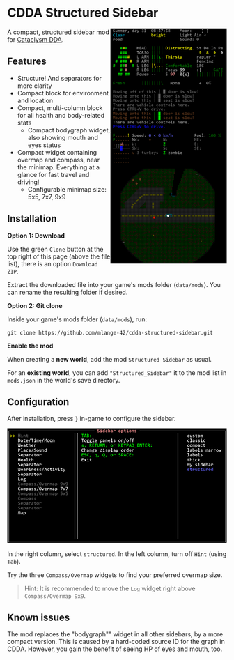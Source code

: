 # CDDA Structured Sidebar

<img align="right" width="267" src="./screenshots/closeup.png" />

A compact, structured sidebar mod for [Cataclysm DDA](https://cataclysmdda.org/).

## Features

* Structure! And separators for more clarity
* Compact block for environment and location
* Compact, multi-column block for all health and body-related stats
   * Compact bodygraph widget, also showing mouth and eyes status
* Compact widget containing overmap and compass, near the minimap. Everything at a glance for fast travel and driving!
   * Configurable minimap size: 5x5, 7x7, 9x9

## Installation

**Option 1: Download**

Use the green `Clone` button at the top right of this page (above the file list), there is an option `Download ZIP`.

Extract the downloaded file into your game's mods folder (`data/mods`). You can rename the resulting folder if desired.

**Option 2: Git clone**

Inside your game's mods folder (`data/mods`), run:

```shell
git clone https://github.com/mlange-42/cdda-structured-sidebar.git
```

**Enable the mod**

When creating a **new world**, add the mod `Structured Sidebar` as usual.

For an **existing world**, you can add `"Structured_Sidebar"` it to the mod list in `mods.json` in the world's save directory.

## Configuration

After installation, press `}` in-game to configure the sidebar.

<img width="600" src="./screenshots/options.png" />

In the right column, select `structured`. In the left column, turn off `Hint` (using `Tab`).

Try the three `Compass/Overmap` widgets to find your preferred overmap size.

> Hint: It is recommended to move the `Log` widget right above `Compass/Overmap 9x9`.

## Known issues

The mod replaces the "bodygraph"" widget in all other sidebars, by a more compact version. This is caused by a hard-coded source ID for the graph in CDDA.
However, you gain the benefit of seeing HP of eyes and mouth, too.
